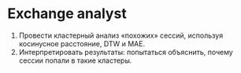 # Exchange analyst

1. Провести кластерный анализ «похожих» сессий, используя косинусное расстояние, DTW и МАЕ.
2. Интерпретировать результаты: попытаться объяснить, почему сессии попали в такие кластеры.